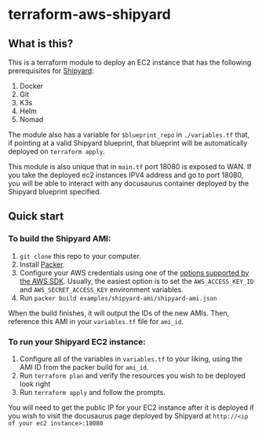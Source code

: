 # terraform-aws-shipyard

## What is this? 
This is a terraform module to deploy an EC2 instance that has the following prerequisites for [Shipyard](https://shipyard.run):

1. Docker
2. Git
3. K3s
4. Helm
5. Nomad

The module also has a variable for `$blueprint_repo` in `./variables.tf` that, if pointing at a valid Shipyard blueprint, that blueprint will be automatically deployed on `terraform apply`.

This module is also unique that in `main.tf` port 18080 is exposed to WAN. If you take the deployed ec2 instances IPV4 address and go to port 18080, you will be able to interact with any docusaurus container deployed by the Shipyard blueprint specified.

## Quick start

### To build the Shipyard AMI:

1. `git clone` this repo to your computer.
2. Install [Packer](https://www.packer.io/).
3. Configure your AWS credentials using one of the [options supported by the AWS
   SDK](http://docs.aws.amazon.com/sdk-for-java/v1/developer-guide/credentials.html). Usually, the easiest option is to
   set the `AWS_ACCESS_KEY_ID` and `AWS_SECRET_ACCESS_KEY` environment variables.
4. Run `packer build examples/shipyard-ami/shipyard-ami.json`

When the build finishes, it will output the IDs of the new AMIs. Then, reference this AMI in your `variables.tf` file for `ami_id`.

### To run your Shipyard EC2 instance:

1. Configure all of the variables in `variables.tf` to your liking, using the AMI ID from the packer build for `ami_id`.
2. Run `terraform plan` and verify the resources you wish to be deployed look right
3. Run `terraform apply` and follow the prompts.

You will need to get the public IP for your EC2 instance after it is deployed if you wish to visit the docusaurus page deployed by Shipyard at `http://<ip of your ec2 instance>:18080`


